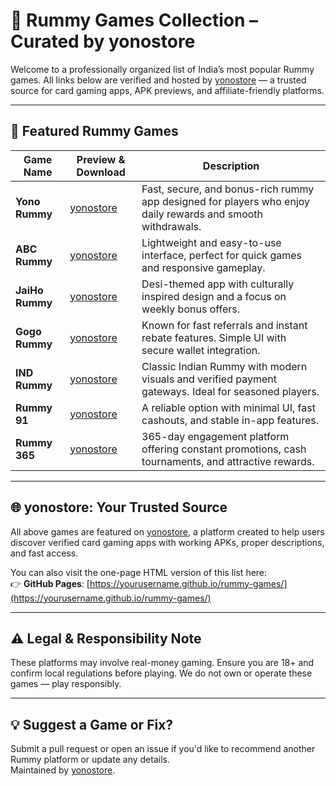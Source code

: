 # 🎯 Rummy Games Collection – Curated by yonostore

Welcome to a professionally organized list of India’s most popular Rummy games. All links below are verified and hosted by [yonostore](https://yonostore.vercel.app) — a trusted source for card gaming apps, APK previews, and affiliate-friendly platforms.

---

## 📘 Featured Rummy Games

| Game Name     | Preview & Download | Description |
|---------------|--------------------|-------------|
| **Yono Rummy** | [yonostore](https://yonostore.vercel.app/yono-rummy) | Fast, secure, and bonus-rich rummy app designed for players who enjoy daily rewards and smooth withdrawals. |
| **ABC Rummy** | [yonostore](https://yonostore.vercel.app/abc-rummy) | Lightweight and easy-to-use interface, perfect for quick games and responsive gameplay. |
| **JaiHo Rummy** | [yonostore](https://yonostore.vercel.app/jaiho-rummy) | Desi-themed app with culturally inspired design and a focus on weekly bonus offers. |
| **Gogo Rummy** | [yonostore](https://yonostore.vercel.app/gogo-rummy) | Known for fast referrals and instant rebate features. Simple UI with secure wallet integration. |
| **IND Rummy** | [yonostore](https://yonostore.vercel.app/ind-rummy) | Classic Indian Rummy with modern visuals and verified payment gateways. Ideal for seasoned players. |
| **Rummy 91** | [yonostore](https://yonostore.vercel.app/rummy-91) | A reliable option with minimal UI, fast cashouts, and stable in-app features. |
| **Rummy 365** | [yonostore](https://yonostore.vercel.app/rummy-365) | 365-day engagement platform offering constant promotions, cash tournaments, and attractive rewards. |

---

## 🌐 yonostore: Your Trusted Source

All above games are featured on [yonostore](https://yonostore.vercel.app), a platform created to help users discover verified card gaming apps with working APKs, proper descriptions, and fast access.

You can also visit the one-page HTML version of this list here:  
👉 **GitHub Pages**: [https://yourusername.github.io/rummy-games/](https://yourusername.github.io/rummy-games/)

---

## ⚠️ Legal & Responsibility Note

These platforms may involve real-money gaming. Ensure you are 18+ and confirm local regulations before playing. We do not own or operate these games — play responsibly.

---

## 💡 Suggest a Game or Fix?

Submit a pull request or open an issue if you'd like to recommend another Rummy platform or update any details.  
Maintained by [yonostore](https://yonostore.vercel.app).
